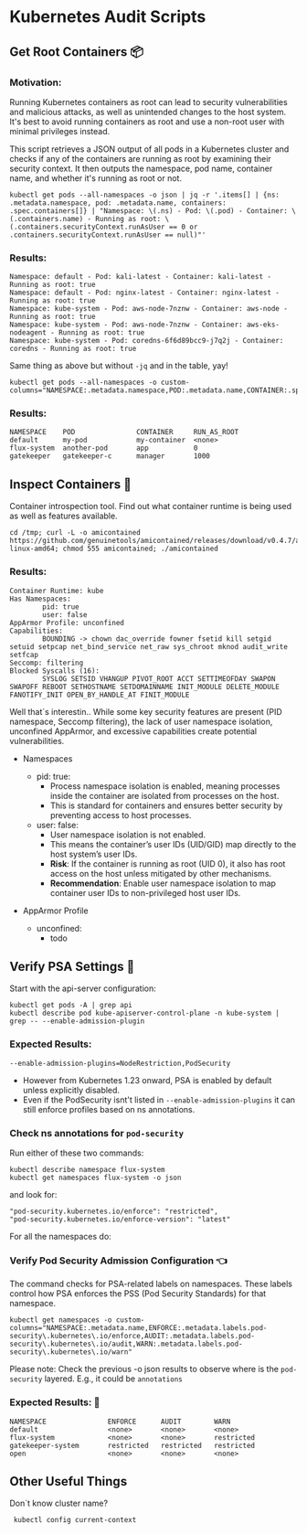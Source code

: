 # Kubernetes Audit Scripts

## Get Root Containers 📦

### Motivation:
Running Kubernetes containers as root can lead to security vulnerabilities and malicious attacks, 
as well as unintended changes to the host system. It's best to avoid running containers 
as root and use a non-root user with minimal privileges instead.

This script retrieves a JSON output of all pods in a Kubernetes cluster and checks 
if any of the containers are running as root by examining their security context. 
It then outputs the namespace, pod name, container name, and whether it's running as root or not.

    kubectl get pods --all-namespaces -o json | jq -r '.items[] | {ns: .metadata.namespace, pod: .metadata.name, containers: .spec.containers[]} | "Namespace: \(.ns) - Pod: \(.pod) - Container: \(.containers.name) - Running as root: \(.containers.securityContext.runAsUser == 0 or .containers.securityContext.runAsUser == null)"'

### Results:
```
Namespace: default - Pod: kali-latest - Container: kali-latest - Running as root: true
Namespace: default - Pod: nginx-latest - Container: nginx-latest - Running as root: true
Namespace: kube-system - Pod: aws-node-7nznw - Container: aws-node - Running as root: true
Namespace: kube-system - Pod: aws-node-7nznw - Container: aws-eks-nodeagent - Running as root: true
Namespace: kube-system - Pod: coredns-6f6d89bcc9-j7q2j - Container: coredns - Running as root: true
```

Same thing as above but without `-jq` and in the table, yay!

    kubectl get pods --all-namespaces -o custom-columns="NAMESPACE:.metadata.namespace,POD:.metadata.name,CONTAINER:.spec.containers[*].name,RUN_AS_ROOT:.spec.containers[*].securityContext.runAsUser"

### Results:
```
NAMESPACE    POD               CONTAINER     RUN_AS_ROOT
default      my-pod            my-container  <none>
flux-system  another-pod       app           0
gatekeeper   gatekeeper-c      manager       1000
```


## Inspect Containers 👾
Container introspection tool. Find out what container runtime is being used as well as features available.

    cd /tmp; curl -L -o amicontained https://github.com/genuinetools/amicontained/releases/download/v0.4.7/amicontained-linux-amd64; chmod 555 amicontained; ./amicontained

### Results:
```
Container Runtime: kube
Has Namespaces:
        pid: true
        user: false
AppArmor Profile: unconfined
Capabilities:
        BOUNDING -> chown dac_override fowner fsetid kill setgid setuid setpcap net_bind_service net_raw sys_chroot mknod audit_write setfcap
Seccomp: filtering
Blocked Syscalls (16):
        SYSLOG SETSID VHANGUP PIVOT_ROOT ACCT SETTIMEOFDAY SWAPON SWAPOFF REBOOT SETHOSTNAME SETDOMAINNAME INIT_MODULE DELETE_MODULE FANOTIFY_INIT OPEN_BY_HANDLE_AT FINIT_MODULE
```

Well that`s interestin.. While some key security features are present (PID namespace, Seccomp filtering), the lack of user namespace isolation, unconfined AppArmor, and excessive capabilities create potential vulnerabilities.

- Namespaces
    - pid: true:
        - Process namespace isolation is enabled, meaning processes inside the container are isolated from processes on the host.
        - This is standard for containers and ensures better security by preventing access to host processes.
    - user: false:
        - User namespace isolation is not enabled.
        - This means the container’s user IDs (UID/GID) map directly to the host system’s user IDs.
        - **Risk**: If the container is running as root (UID 0), it also has root access on the host unless mitigated by other mechanisms.
        - **Recommendation**: Enable user namespace isolation to map container user IDs to non-privileged host user IDs.

- AppArmor Profile
    - unconfined:
        - todo

## Verify PSA Settings 📰
Start with the api-server configuration:

    kubectl get pods -A | grep api
    kubectl describe pod kube-apiserver-control-plane -n kube-system | grep -- --enable-admission-plugin

### Expected Results:

    --enable-admission-plugins=NodeRestriction,PodSecurity

- However from Kubernetes 1.23 onward, PSA is enabled by default unless explicitly disabled.
- Even if the PodSecurity isnt't listed in `--enable-admission-plugins` it can still enforce profiles based on ns annotations.

### Check ns annotations for `pod-security`
Run either of these two commands:

    kubectl describe namespace flux-system
    kubectl get namespaces flux-system -o json

and look for: 

    "pod-security.kubernetes.io/enforce": "restricted",
    "pod-security.kubernetes.io/enforce-version": "latest"

For all the namespaces do:
### Verify Pod Security Admission Configuration 👈
The command checks for PSA-related labels on namespaces. These labels control how PSA enforces the PSS (Pod Security Standards) for that namespace. 

    kubectl get namespaces -o custom-columns="NAMESPACE:.metadata.name,ENFORCE:.metadata.labels.pod-security\.kubernetes\.io/enforce,AUDIT:.metadata.labels.pod-security\.kubernetes\.io/audit,WARN:.metadata.labels.pod-security\.kubernetes\.io/warn"

Please note: Check the previous -o json results to observe where is the `pod-security` layered. E.g., it could be `annotations`

### Expected Results: 🥳
```
NAMESPACE               ENFORCE      AUDIT        WARN
default                 <none>       <none>       <none>
flux-system             <none>       <none>       restricted
gatekeeper-system       restricted   restricted   restricted
open                    <none>       <none>       <none>
```

## Other Useful Things

Don`t know cluster name?

     kubectl config current-context

